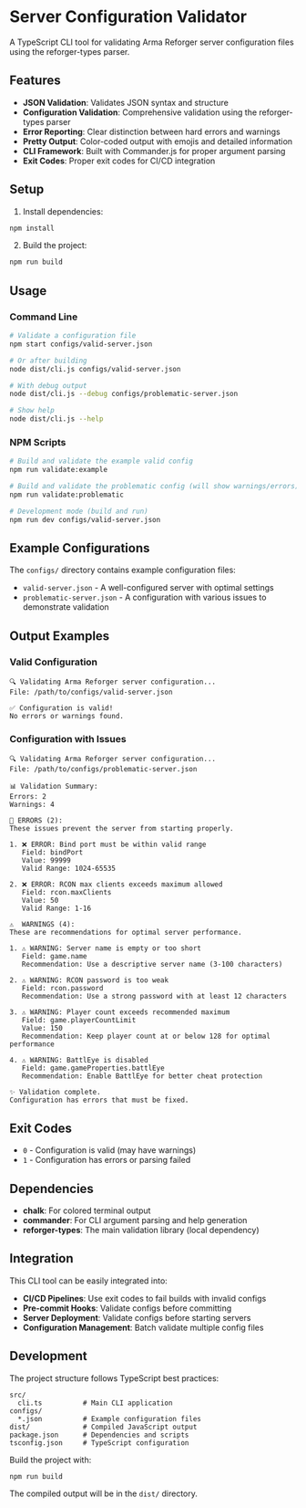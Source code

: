 # Server Configuration Validator

A TypeScript CLI tool for validating Arma Reforger server configuration files using the reforger-types parser.

## Features

- **JSON Validation**: Validates JSON syntax and structure
- **Configuration Validation**: Comprehensive validation using the reforger-types parser
- **Error Reporting**: Clear distinction between hard errors and warnings
- **Pretty Output**: Color-coded output with emojis and detailed information
- **CLI Framework**: Built with Commander.js for proper argument parsing
- **Exit Codes**: Proper exit codes for CI/CD integration

## Setup

1. Install dependencies:
```bash
npm install
```

2. Build the project:
```bash
npm run build
```

## Usage

### Command Line

```bash
# Validate a configuration file
npm start configs/valid-server.json

# Or after building
node dist/cli.js configs/valid-server.json

# With debug output
node dist/cli.js --debug configs/problematic-server.json

# Show help
node dist/cli.js --help
```

### NPM Scripts

```bash
# Build and validate the example valid config
npm run validate:example

# Build and validate the problematic config (will show warnings/errors)
npm run validate:problematic

# Development mode (build and run)
npm run dev configs/valid-server.json
```

## Example Configurations

The `configs/` directory contains example configuration files:

- `valid-server.json` - A well-configured server with optimal settings
- `problematic-server.json` - A configuration with various issues to demonstrate validation

## Output Examples

### Valid Configuration
```
🔍 Validating Arma Reforger server configuration...
File: /path/to/configs/valid-server.json

✅ Configuration is valid!
No errors or warnings found.
```

### Configuration with Issues
```
🔍 Validating Arma Reforger server configuration...
File: /path/to/configs/problematic-server.json

📊 Validation Summary:
Errors: 2
Warnings: 4

🚨 ERRORS (2):
These issues prevent the server from starting properly.

1. ❌ ERROR: Bind port must be within valid range
   Field: bindPort
   Value: 99999
   Valid Range: 1024-65535

2. ❌ ERROR: RCON max clients exceeds maximum allowed
   Field: rcon.maxClients
   Value: 50
   Valid Range: 1-16

⚠️  WARNINGS (4):
These are recommendations for optimal server performance.

1. ⚠️ WARNING: Server name is empty or too short
   Field: game.name
   Recommendation: Use a descriptive server name (3-100 characters)

2. ⚠️ WARNING: RCON password is too weak
   Field: rcon.password
   Recommendation: Use a strong password with at least 12 characters

3. ⚠️ WARNING: Player count exceeds recommended maximum
   Field: game.playerCountLimit
   Value: 150
   Recommendation: Keep player count at or below 128 for optimal performance

4. ⚠️ WARNING: BattlEye is disabled
   Field: game.gameProperties.battlEye
   Recommendation: Enable BattlEye for better cheat protection

✨ Validation complete.
Configuration has errors that must be fixed.
```

## Exit Codes

- `0` - Configuration is valid (may have warnings)
- `1` - Configuration has errors or parsing failed

## Dependencies

- **chalk**: For colored terminal output
- **commander**: For CLI argument parsing and help generation
- **reforger-types**: The main validation library (local dependency)

## Integration

This CLI tool can be easily integrated into:

- **CI/CD Pipelines**: Use exit codes to fail builds with invalid configs
- **Pre-commit Hooks**: Validate configs before committing
- **Server Deployment**: Validate configs before starting servers
- **Configuration Management**: Batch validate multiple config files

## Development

The project structure follows TypeScript best practices:

```
src/
  cli.ts          # Main CLI application
configs/
  *.json          # Example configuration files
dist/             # Compiled JavaScript output
package.json      # Dependencies and scripts
tsconfig.json     # TypeScript configuration
```

Build the project with:
```bash
npm run build
```

The compiled output will be in the `dist/` directory.
